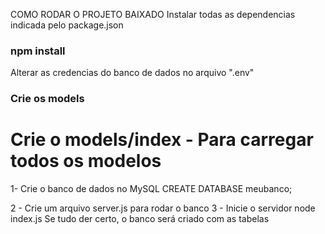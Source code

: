 COMO RODAR O PROJETO BAIXADO
Instalar todas as dependencias indicada pelo package.json
### npm install

Alterar as credencias do banco de dados no arquivo ".env"

### Crie os models
# Crie o models/index - Para carregar todos os modelos

1- Crie o banco de dados no MySQL
CREATE DATABASE meubanco;

2 - Crie um arquivo server.js para rodar o banco
3 - Inicie o servidor node index.js 
Se tudo der certo, o banco será criado com as tabelas


